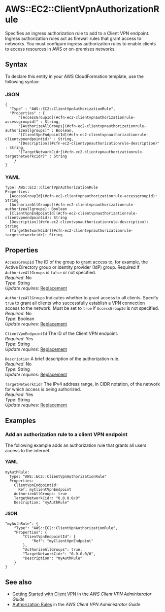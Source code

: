 # AWS::EC2::ClientVpnAuthorizationRule<a name="aws-resource-ec2-clientvpnauthorizationrule"></a>

Specifies an ingress authorization rule to add to a Client VPN endpoint\. Ingress authorization rules act as firewall rules that grant access to networks\. You must configure ingress authorization rules to enable clients to access resources in AWS or on\-premises networks\.

## Syntax<a name="aws-resource-ec2-clientvpnauthorizationrule-syntax"></a>

To declare this entity in your AWS CloudFormation template, use the following syntax:

### JSON<a name="aws-resource-ec2-clientvpnauthorizationrule-syntax.json"></a>

```
{
  "Type" : "AWS::EC2::ClientVpnAuthorizationRule",
  "Properties" : {
      "[AccessGroupId](#cfn-ec2-clientvpnauthorizationrule-accessgroupid)" : String,
      "[AuthorizeAllGroups](#cfn-ec2-clientvpnauthorizationrule-authorizeallgroups)" : Boolean,
      "[ClientVpnEndpointId](#cfn-ec2-clientvpnauthorizationrule-clientvpnendpointid)" : String,
      "[Description](#cfn-ec2-clientvpnauthorizationrule-description)" : String,
      "[TargetNetworkCidr](#cfn-ec2-clientvpnauthorizationrule-targetnetworkcidr)" : String
    }
}
```

### YAML<a name="aws-resource-ec2-clientvpnauthorizationrule-syntax.yaml"></a>

```
Type: AWS::EC2::ClientVpnAuthorizationRule
Properties: 
  [AccessGroupId](#cfn-ec2-clientvpnauthorizationrule-accessgroupid): String
  [AuthorizeAllGroups](#cfn-ec2-clientvpnauthorizationrule-authorizeallgroups): Boolean
  [ClientVpnEndpointId](#cfn-ec2-clientvpnauthorizationrule-clientvpnendpointid): String
  [Description](#cfn-ec2-clientvpnauthorizationrule-description): String
  [TargetNetworkCidr](#cfn-ec2-clientvpnauthorizationrule-targetnetworkcidr): String
```

## Properties<a name="aws-resource-ec2-clientvpnauthorizationrule-properties"></a>

`AccessGroupId`  <a name="cfn-ec2-clientvpnauthorizationrule-accessgroupid"></a>
The ID of the group to grant access to, for example, the Active Directory group or identity provider \(IdP\) group\. Required if `AuthorizeAllGroups` is `false` or not specified\.  
*Required*: No  
*Type*: String  
*Update requires*: [Replacement](https://docs.aws.amazon.com/AWSCloudFormation/latest/UserGuide/using-cfn-updating-stacks-update-behaviors.html#update-replacement)

`AuthorizeAllGroups`  <a name="cfn-ec2-clientvpnauthorizationrule-authorizeallgroups"></a>
Indicates whether to grant access to all clients\. Specify `true` to grant all clients who successfully establish a VPN connection access to the network\. Must be set to `true` if `AccessGroupId` is not specified\.  
*Required*: No  
*Type*: Boolean  
*Update requires*: [Replacement](https://docs.aws.amazon.com/AWSCloudFormation/latest/UserGuide/using-cfn-updating-stacks-update-behaviors.html#update-replacement)

`ClientVpnEndpointId`  <a name="cfn-ec2-clientvpnauthorizationrule-clientvpnendpointid"></a>
The ID of the Client VPN endpoint\.  
*Required*: Yes  
*Type*: String  
*Update requires*: [Replacement](https://docs.aws.amazon.com/AWSCloudFormation/latest/UserGuide/using-cfn-updating-stacks-update-behaviors.html#update-replacement)

`Description`  <a name="cfn-ec2-clientvpnauthorizationrule-description"></a>
A brief description of the authorization rule\.  
*Required*: No  
*Type*: String  
*Update requires*: [Replacement](https://docs.aws.amazon.com/AWSCloudFormation/latest/UserGuide/using-cfn-updating-stacks-update-behaviors.html#update-replacement)

`TargetNetworkCidr`  <a name="cfn-ec2-clientvpnauthorizationrule-targetnetworkcidr"></a>
The IPv4 address range, in CIDR notation, of the network for which access is being authorized\.  
*Required*: Yes  
*Type*: String  
*Update requires*: [Replacement](https://docs.aws.amazon.com/AWSCloudFormation/latest/UserGuide/using-cfn-updating-stacks-update-behaviors.html#update-replacement)

## Examples<a name="aws-resource-ec2-clientvpnauthorizationrule--examples"></a>

### Add an authorization rule to a client VPN endpoint<a name="aws-resource-ec2-clientvpnauthorizationrule--examples--Add_an_authorization_rule_to_a_client_VPN_endpoint"></a>

The following example adds an authorization rule that grants all users access to the internet\.

#### YAML<a name="aws-resource-ec2-clientvpnauthorizationrule--examples--Add_an_authorization_rule_to_a_client_VPN_endpoint--yaml"></a>

```
myAuthRule:
  Type: "AWS::EC2::ClientVpnAuthorizationRule"
  Properties:
    ClientVpnEndpointId: 
      Ref: myClientVpnEndpoint
    AuthorizeAllGroups: true
    TargetNetworkCidr: "0.0.0.0/0"
    Description: "myAuthRule"
```

#### JSON<a name="aws-resource-ec2-clientvpnauthorizationrule--examples--Add_an_authorization_rule_to_a_client_VPN_endpoint--json"></a>

```
"myAuthRule": {
    "Type": "AWS::EC2::ClientVpnAuthorizationRule",
    "Properties": {
        "ClientVpnEndpointId": {
            "Ref": "myClientVpnEndpoint"
        },
        "AuthorizeAllGroups": true,
        "TargetNetworkCidr": "0.0.0.0/0",
        "Description": "myAuthRule"
    }
}
```

## See also<a name="aws-resource-ec2-clientvpnauthorizationrule--seealso"></a>
+ [Getting Started with Client VPN](https://docs.aws.amazon.com/vpn/latest/clientvpn-admin/cvpn-getting-started.html) in the *AWS Client VPN Administrator Guide*
+ [Authorization Rules](https://docs.aws.amazon.com/vpn/latest/clientvpn-admin/cvpn-working-rules.html) in the *AWS Client VPN Administrator Guide*

